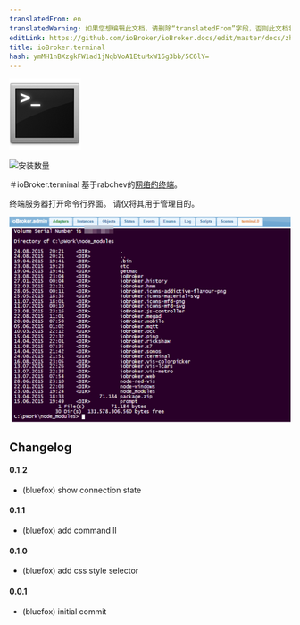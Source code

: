 ```yaml
---
translatedFrom: en
translatedWarning: 如果您想编辑此文档，请删除“translatedFrom”字段，否则此文档将再次自动翻译
editLink: https://github.com/ioBroker/ioBroker.docs/edit/master/docs/zh-cn/adapterref/iobroker.terminal/README.md
title: ioBroker.terminal
hash: ymMH1nBXzgkFW1ad1jNqbVoA1EtuMxW16g3bb/5C6lY=
---
```

![商标](../../../en/adapterref/iobroker.terminal/admin/terminal.png)

![安装数量](http://iobroker.live/badges/terminal-stable.svg)

＃ioBroker.terminal
基于rabchev的[网络的终端](https://github.com/rabchev/web-terminal)。

终端服务器打开命令行界面。
请仅将其用于管理目的。

![截图](../../../en/adapterref/iobroker.terminal/img/screen1.png)

## Changelog

#### 0.1.2
* (bluefox) show connection state

#### 0.1.1
* (bluefox) add command ll

#### 0.1.0
* (bluefox) add css style selector

#### 0.0.1
* (bluefox) initial commit